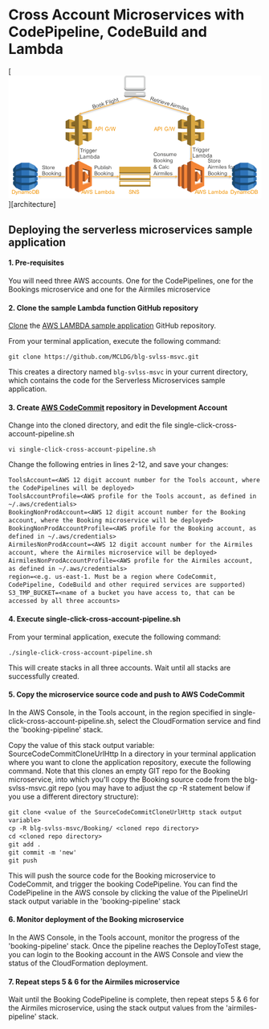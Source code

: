 # Cross Account Microservices with CodePipeline, CodeBuild and Lambda

[![](images/Serverless-Microservices.png)][architecture]

## Deploying the serverless microservices sample application

#### 1. Pre-requisites

You will need three AWS accounts. One for the CodePipelines, one for the Bookings microservice and one for the Airmiles microservice

#### 2. Clone the sample Lambda function GitHub repository

[Clone](https://help.github.com/articles/cloning-a-repository/) the [AWS LAMBDA sample application](https://github.com/MCLDG/blg-svlss-msvc.git) GitHub repository.

From your terminal application, execute the following command:

```console
git clone https://github.com/MCLDG/blg-svlss-msvc.git
```

This creates a directory named `blg-svlss-msvc` in your current directory, which contains the code for the Serverless Microservices sample application.

#### 3. Create [AWS CodeCommit](code-commit-url) repository in Development Account

Change into the cloned directory, and edit the file single-click-cross-account-pipeline.sh

```console
vi single-click-cross-account-pipeline.sh
```

Change the following entries in lines 2-12, and save your changes:

```console
ToolsAccount=<AWS 12 digit account number for the Tools account, where the CodePipelines will be deployed>
ToolsAccountProfile=<AWS profile for the Tools account, as defined in ~/.aws/credentials>
BookingNonProdAccount=<AWS 12 digit account number for the Booking account, where the Booking microservice will be deployed>
BookingNonProdAccountProfile=<AWS profile for the Booking account, as defined in ~/.aws/credentials>
AirmilesNonProdAccount=<AWS 12 digit account number for the Airmiles account, where the Airmiles microservice will be deployed>
AirmilesNonProdAccountProfile=<AWS profile for the Airmiles account, as defined in ~/.aws/credentials>
region=<e.g. us-east-1. Must be a region where CodeCommit, CodePipeline, CodeBuild and other required services are supported)
S3_TMP_BUCKET=<name of a bucket you have access to, that can be accessed by all three accounts>
```

#### 4. Execute single-click-cross-account-pipeline.sh

From your terminal application, execute the following command:

```console
./single-click-cross-account-pipeline.sh
```

This will create stacks in all three accounts. Wait until all stacks are successfully created.

#### 5. Copy the microservice source code and push to AWS CodeCommit

In the AWS Console, in the Tools account, in the region specified in single-click-cross-account-pipeline.sh, select
the CloudFormation service and find the 'booking-pipeline' stack.

Copy the value of this stack output variable: SourceCodeCommitCloneUrlHttp
In a directory in your terminal application where you want to clone the application repository, execute the following command. 
Note that this clones an empty GIT repo for the Booking microservice, into which you'll copy the Booking source code from 
the blg-svlss-msvc.git repo (you may have to adjust the cp -R statement below if you use a different directory structure):

```console
git clone <value of the SourceCodeCommitCloneUrlHttp stack output variable>
cp -R blg-svlss-msvc/Booking/ <cloned repo directory>
cd <cloned repo directory>
git add .
git commit -m 'new'
git push
```

This will push the source code for the Booking microservice to CodeCommit, and trigger the booking CodePipeline. You can
find the CodePipeline in the AWS console by clicking the value of the PipelineUrl stack output variable in the 'booking-pipeline' stack

#### 6. Monitor deployment of the Booking microservice

In the AWS Console, in the Tools account, monitor the progress of the 'booking-pipeline' stack. Once the pipeline reaches the
DeployToTest stage, you can login to the Booking account in the AWS Console and view the status of the CloudFormation
deployment.

#### 7. Repeat steps 5 & 6 for the Airmiles microservice

Wait until the Booking CodePipeline is complete, then repeat steps 5 & 6 for the Airmiles microservice, using the stack
output values from the 'airmiles-pipeline' stack.

[code-commit-url]: https://aws.amazon.com/devops/continuous-delivery/
[code-build-url]: https://aws.amazon.com/codebuild/
[code-pipeline-url]: https://aws.amazon.com/codepipeline/
[clouformation-url]: https://aws.amazon.com/cloudformation/
[lambda-url]: https://aws.amazon.com/lambda/
